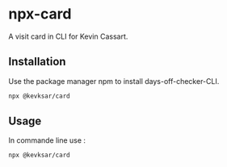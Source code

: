 # npx-card

A visit card in CLI for Kevin Cassart.

## Installation

Use the package manager npm to install days-off-checker-CLI.

```bash
npx @kevksar/card
```

## Usage
In commande line use :
```
npx @kevksar/card
```
